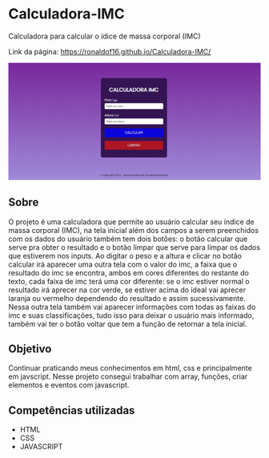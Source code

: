 # Calculadora-IMC
Calculadora para calcular o ídice de massa corporal (IMC)

Link da página: <https://ronaldof16.github.io/Calculadora-IMC/>

![design do projeto](assets/design-calculadora-imc.png)

## Sobre

O projeto é uma calculadora que permite ao usuário calcular seu índice de massa corporal (IMC), na tela inicial além dos campos a serem preenchidos 
com os dados do usuário também tem dois botões: o botão calcular que serve pra obter o resultado e o botão limpar que serve para limpar os dados 
que estiverem nos inputs. Ao digitar o peso e a altura e clicar no botão calcular irá aparecer uma outra tela com o valor do imc, a faixa que o resultado 
do imc se encontra, ambos em cores diferentes do restante do texto, cada faixa de imc terá uma cor diferente: se o imc estiver normal o resultado irá aprecer 
na cor verde, se estiver acima do ideal vai aprecer laranja ou vermelho dependendo do resultado e assim sucessivamente. Nessa outra tela também vai aparecer 
informações com todas as faixas do imc e suas classificações, tudo isso para deixar o usuário mais informado, também vai ter o botão voltar que tem a função 
de retornar a tela inicial.


## Objetivo

Continuar praticando meus conhecimentos em html, css e principalmente em javscript. Nesse projeto consegui trabalhar com array, funções, criar elementos 
e eventos com javascript.

## Competências utilizadas

* HTML
* CSS
* JAVASCRIPT
